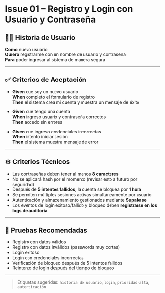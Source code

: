 # Issue 01 – Registro y Login con Usuario y Contraseña

## 🧑‍💻 Historia de Usuario

**Como** nuevo usuario  
**Quiero** registrarme con un nombre de usuario y contraseña  
**Para** poder ingresar al sistema de manera segura

---

## ✅ Criterios de Aceptación

- **Given** que soy un nuevo usuario  
  **When** completo el formulario de registro  
  **Then** el sistema crea mi cuenta y muestra un mensaje de éxito

- **Given** que tengo una cuenta  
  **When** ingreso usuario y contraseña correctos  
  **Then** accedo sin errores

- **Given** que ingreso credenciales incorrectas  
  **When** intento iniciar sesión  
  **Then** el sistema muestra mensaje de error

---

## ⚙️ Criterios Técnicos

- Las contraseñas deben tener al menos **8 caracteres**
- No se aplicará hash por el momento (revisar esto a futuro por seguridad)
- Después de **5 intentos fallidos**, la cuenta se bloquea por **1 hora**
- Se permiten múltiples sesiones activas simultáneamente por usuario
- Autenticación y almacenamiento gestionados mediante **Supabase**
- Los eventos de login exitoso/fallido y bloqueo deben **registrarse en los logs de auditoría**

---

## 🧪 Pruebas Recomendadas
- Registro con datos válidos
- Registro con datos inválidos (passwords muy cortas)
- Login exitoso
- Login con credenciales incorrectas
- Verificación de bloqueo después de 5 intentos fallidos
- Reintento de login después del tiempo de bloqueo

---

> Etiquetas sugeridas: `historia de usuario`, `login`, `prioridad-alta`, `autenticación`
